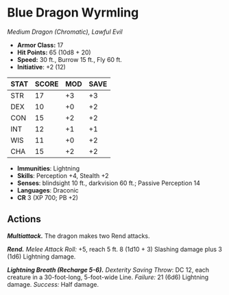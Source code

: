 # Blue Dragon Wyrmling

*Medium Dragon (Chromatic), Lawful Evil*

- **Armor Class:** 17
- **Hit Points:** 65 (10d8 + 20)
- **Speed:** 30 ft., Burrow 15 ft., Fly 60 ft.
- **Initiative**: +2 (12)

|STAT|SCORE|MOD|SAVE|
| --- | --- | --- | ---- |
| STR | 17 | +3 | +3 |
| DEX | 10 | +0 | +2 |
| CON | 15 | +2 | +2 |
| INT | 12 | +1 | +1 |
| WIS | 11 | +0 | +2 |
| CHA | 15 | +2 | +2 |

- **Immunities**: Lightning
- **Skills**: Perception +4, Stealth +2
- **Senses**: blindsight 10 ft., darkvision 60 ft.; Passive Perception 14
- **Languages**: Draconic
- **CR** 3 (XP 700; PB +2)

## Actions

***Multiattack.*** The dragon makes two Rend attacks.

***Rend.*** *Melee Attack Roll:* +5, reach 5 ft. 8 (1d10 + 3) Slashing damage plus 3 (1d6) Lightning damage.

***Lightning Breath (Recharge 5-6).*** *Dexterity Saving Throw*: DC 12, each creature in a 30-foot-long, 5-foot-wide Line. *Failure:*  21 (6d6) Lightning damage. *Success:*  Half damage.

